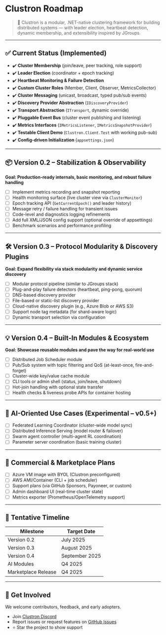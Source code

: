 # Clustron Roadmap

> 🚀 Clustron is a modular, .NET-native clustering framework for building distributed systems — with leader election, heartbeat detection, dynamic membership, and extensibility inspired by JGroups.

---

## ✅ Current Status (Implemented)

- ✔️ **Cluster Membership** (join/leave, peer tracking, role support)
- ✔️ **Leader Election** (coordinator + epoch tracking)
- ✔️ **Heartbeat Monitoring & Failure Detection**
- ✔️ **Custom Cluster Roles** (Member, Client, Observer, MetricsCollector)
- ✔️ **Cluster Messaging** (unicast, broadcast, typed pub/sub events)
- ✔️ **Discovery Provider Abstraction** (`IDiscoveryProvider`)
- ✔️ **Transport Abstraction** (`ITransport`, dynamic override)
- ✔️ **Pluggable Event Bus** (cluster event publishing and listening)
- ✔️ **Metrics Interfaces** (`IMetricsListener`, `IMetricsSnapshotProvider`)
- ✔️ **Testable Client Demo** (`Clustron.Client.Test` with working pub-sub)
- ✔️ **Config-driven Initialization** (`appsettings.json`)

---

## 📦 Version 0.2 – Stabilization & Observability

**Goal: Production-ready internals, basic monitoring, and robust failure handling**

- [ ] Implement metrics recording and snapshot reporting
- [ ] Health monitoring surface (live cluster view via `ClusterMonitor`)
- [ ] Epoch tracking API (`GetCurrentEpoch()` and leader history)
- [ ] Message retry / failure handling for transient issues
- [ ] Code-level and diagnostics logging refinements
- [ ] Add full XML/JSON config support (optional override of appsettings)
- [ ] Benchmark scenarios and performance profiling

---

## 🛠️ Version 0.3 – Protocol Modularity & Discovery Plugins

**Goal: Expand flexibility via stack modularity and dynamic service discovery**

- [ ] Modular protocol pipeline (similar to JGroups stack)
- [ ] Plug-and-play failure detectors (heartbeat, ping-pong, quorum)
- [ ] DNS-based discovery provider
- [ ] File-based or static-list discovery provider
- [ ] Cloud-native discovery plugin (e.g., Azure Blob or AWS S3)
- [ ] Support node tag metadata (for shard-aware logic)
- [ ] Dynamic transport selection via configuration

---

## 💡 Version 0.4 – Built-In Modules & Ecosystem

**Goal: Showcase reusable modules and pave the way for real-world use**

- [ ] Distributed Job Scheduler module
- [ ] Pub/Sub system with topic filtering and QoS (at-least-once, fire-and-forget)
- [ ] Cluster-wide key/value cache module
- [ ] CLI tools or admin shell (status, join/leave, shutdown)
- [ ] Hot-join handling with optional state transfer
- [ ] Health checks & liveness probe APIs for container hosting

---

## 🧠 AI-Oriented Use Cases (Experimental – v0.5+)

- [ ] Federated Learning Coordinator (cluster-wide model sync)
- [ ] Distributed Inference Serving (model router & failover)
- [ ] Swarm agent controller (multi-agent RL coordination)
- [ ] Parameter server coordination (basic training cluster)

---

## 💼 Commercial & Marketplace Plans

- [ ] Azure VM image with BYOL (Clustron preconfigured)
- [ ] AWS AMI/Container (CLI + job scheduler)
- [ ] Support plans (via GitHub Sponsors, Payoneer, or custom)
- [ ] Admin dashboard UI (real-time cluster state)
- [ ] Metrics exporter (Prometheus/OpenTelemetry support)

---

## 📅 Tentative Timeline

| Milestone           | Target Date |
|---------------------|-------------|
| Version 0.2         | July 2025   |
| Version 0.3         | August 2025 |
| Version 0.4         | September 2025 |
| AI Modules          | Q4 2025     |
| Marketplace Release | Q4 2025     |

---

## 🤝 Get Involved

We welcome contributors, feedback, and early adopters.

- Join [Clustron Discord](https://discord.gg/your-link)
- Report issues or request features on [GitHub Issues](https://github.com/your-org/clustron/issues)
- ⭐ Star the project to show support
